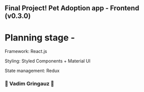 ## Final Project! Pet Adoption app - Frontend (v0.3.0)
# Planning stage - 

Framework: React.js

Styling: Styled Components + Material UI

State management: Redux



### :basketball: Vadim Gringauz :basketball: